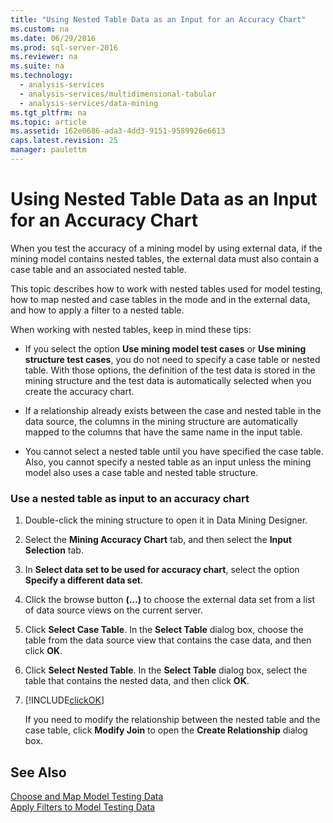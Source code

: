 ```yaml
---
title: "Using Nested Table Data as an Input for an Accuracy Chart"
ms.custom: na
ms.date: 06/29/2016
ms.prod: sql-server-2016
ms.reviewer: na
ms.suite: na
ms.technology: 
  - analysis-services
  - analysis-services/multidimensional-tabular
  - analysis-services/data-mining
ms.tgt_pltfrm: na
ms.topic: article
ms.assetid: 162e0686-ada3-4dd3-9151-9589926e6613
caps.latest.revision: 25
manager: paulettm
---
```

# Using Nested Table Data as an Input for an Accuracy Chart
When you test the accuracy of a mining model by using external data, if the mining model contains nested tables, the external data must also contain a case table and an associated nested table.  
  
 This topic describes how to work with nested tables used for model testing, how to map nested and case tables in the mode and in the external data, and how to apply a filter to a nested table.  
  
 When working with nested tables, keep in mind these tips:  
  
-   If you select the option **Use mining model test cases** or **Use mining structure test cases**, you do not need to specify a case table or nested table. With those options, the definition of the test data is stored in the mining structure and the test data is automatically selected when you create the accuracy chart.  
  
-   If a relationship already exists between the case and nested table in the data source, the columns in the mining structure are automatically mapped to the columns that have the same name in the input table.  
  
-   You cannot select a nested table until you have specified the case table. Also, you cannot specify a nested table as an input unless the mining model also uses a case table and nested table structure.  
  
### Use a nested table as input to an accuracy chart  
  
1.  Double-click the mining structure to open it in Data Mining Designer.  
  
2.  Select the **Mining Accuracy Chart** tab, and then select the **Input Selection** tab.  
  
3.  In **Select data set to be used for accuracy chart**, select the option **Specify a different data set**.  
  
4.  Click the browse button **(…)** to choose the external data set from a list of data source views on the current server.  
  
5.  Click **Select Case Table**. In the **Select Table** dialog box, choose the table from the data source view that contains the case data, and then click **OK**.  
  
6.  Click **Select Nested Table**. In the **Select Table** dialog box, select the table that contains the nested data, and then click **OK**.  
  
7.  [!INCLUDE[clickOK](../../Topics/TopicNameContainA/includes/clickOK_md.md)]  
  
     If you need to modify the relationship between the nested table and the case table, click **Modify Join** to open the **Create Relationship** dialog box.  
  
## See Also  
 [Choose and Map Model Testing Data](../../Topics/TopicNameNotContainA/Choose-and-Map-Model-Testing-Data.md)   
 [Apply Filters to Model Testing Data](../../Topics/TopicNameNotContainA/Apply-Filters-to-Model-Testing-Data.md)